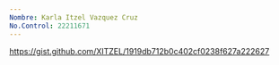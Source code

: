```yaml
---
Nombre: Karla Itzel Vazquez Cruz
No.Control: 22211671
---
```


https://gist.github.com/XITZEL/1919db712b0c402cf0238f627a222627
